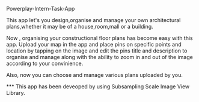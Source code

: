 Powerplay-Intern-Task-App

This app let's you design,organise and manage your own architectural plans,whether it may be of a house,room,mall or a building.

Now , organising your constructional floor plans has become easy with this app.
Upload your map in the app and place pins on specific points and location by tapping on the image and edit the pins title and description to organise and manage along with the ability to zoom in and out of the image according to your convinience.

Also, now you can choose and manage various plans uploaded by you.

*** This app has been deveoped by using Subsampling Scale Image View Library.
